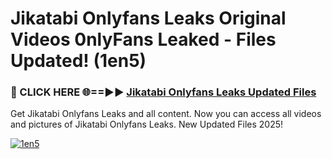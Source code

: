# Jikatabi Onlyfans Leaks Original Videos 0nlyFans Leaked - Files Updated! (1en5)

<h3>🔴 CLICK HERE 🌐==►► <a href="https://tinyurl.com/2jnfzry5" rel="nofollow">Jikatabi Onlyfans Leaks Updated Files</a></h3>

Get Jikatabi Onlyfans Leaks and all content. Now you can access all videos and pictures of Jikatabi Onlyfans Leaks. New Updated Files 2025!

[![1en5](https://i.imgur.com/GyGTBgg.gif)](https://tinyurl.com/2jnfzry5)
